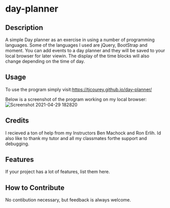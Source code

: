 # day-planner

## Description

A simple Day planner as an exercise in using a number of programming languages. Some of the languages I used are jQuery, BootStrap and moment. You can add events to a day planner and they will be saved to your local browser for later viewin. The display of the time blocks will also change depending on the time of day.

## Usage

To use the program simply visit:https://tjcourey.github.io/day-planner/



Below is a screenshot of the program working on my local browser:
![Screenshot 2021-04-29 182820](https://user-images.githubusercontent.com/30154584/116634245-c8511b80-a918-11eb-9c28-daf4bcbee115.png)




## Credits

I recieved a ton of help from my Instructors Ben Machock and Ron Erlih. Id also like to thank my tutor and all my classmates forthe support and debugging.

## Features

If your project has a lot of features, list them here.

## How to Contribute

No contibution necessary, but feedback is always welcome.
